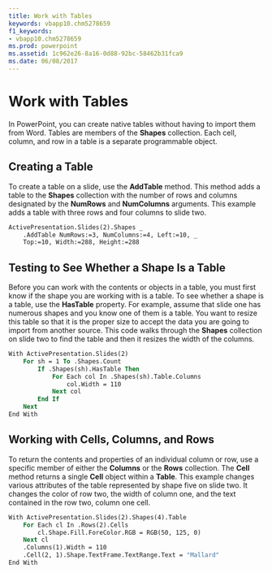 ```yaml
---
title: Work with Tables
keywords: vbapp10.chm5278659
f1_keywords:
- vbapp10.chm5278659
ms.prod: powerpoint
ms.assetid: 1c962e26-8a16-0d88-92bc-58462b31fca9
ms.date: 06/08/2017
---
```



# Work with Tables

In PowerPoint, you can create native tables without having to import them from Word. Tables are members of the  **Shapes** collection. Each cell, column, and row in a table is a separate programmable object.


## Creating a Table

To create a table on a slide, use the  **AddTable** method. This method adds a table to the **Shapes** collection with the number of rows and columns designated by the **NumRows** and **NumColumns** arguments. This example adds a table with three rows and four columns to slide two.


```vb
ActivePresentation.Slides(2).Shapes _
    .AddTable NumRows:=3, NumColumns:=4, Left:=10, _
    Top:=10, Width:=288, Height:=288
```


## Testing to See Whether a Shape Is a Table

Before you can work with the contents or objects in a table, you must first know if the shape you are working with is a table. To see whether a shape is a table, use the  **HasTable** property. For example, assume that slide one has numerous shapes and you know one of them is a table. You want to resize this table so that it is the proper size to accept the data you are going to import from another source. This code walks through the **Shapes** collection on slide two to find the table and then it resizes the width of the columns.


```vb
With ActivePresentation.Slides(2)
    For sh = 1 To .Shapes.Count
        If .Shapes(sh).HasTable Then
            For Each col In .Shapes(sh).Table.Columns
                col.Width = 110
            Next col
        End If
    Next
End With
```


## Working with Cells, Columns, and Rows

To return the contents and properties of an individual column or row, use a specific member of either the  **Columns** or the **Rows** collection. The **Cell** method returns a single **Cell** object within a **Table**. This example changes various attributes of the table represented by shape five on slide two. It changes the color of row two, the width of column one, and the text contained in the row two, column one cell.


```vb
With ActivePresentation.Slides(2).Shapes(4).Table
    For Each cl In .Rows(2).Cells
        cl.Shape.Fill.ForeColor.RGB = RGB(50, 125, 0)
    Next cl
    .Columns(1).Width = 110
    .Cell(2, 1).Shape.TextFrame.TextRange.Text = "Mallard"
End With

```


